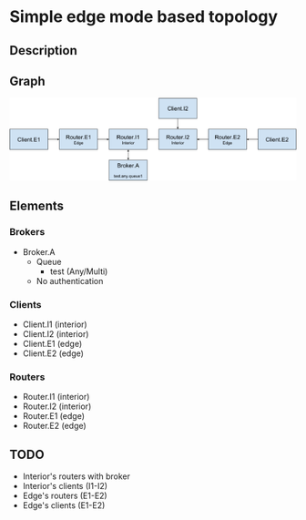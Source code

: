 # Simple edge mode based topology

## Description
    

## Graph

![alt text](graph.png "Logo Title Text 1")

## Elements

### Brokers

- Broker.A
  - Queue
    - test (Any/Multi)
  - No authentication

### Clients

- Client.I1 (interior)
- Client.I2 (interior)
- Client.E1 (edge)
- Client.E2 (edge)

### Routers

- Router.I1 (interior)
- Router.I2 (interior)
- Router.E1 (edge)
- Router.E2 (edge)

## TODO

- Interior's routers with broker
- Interior's clients (I1-I2)
- Edge's routers (E1-E2)
- Edge's clients (E1-E2)